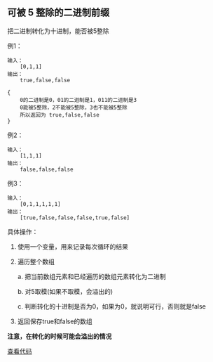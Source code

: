 ##  可被 5 整除的二进制前缀

把二进制转化为十进制，能否被5整除

例1：
```
输入：
    [0,1,1]
输出：
    true,false,false

{
    0的二进制是0，01的二进制是1，011的二进制是3
    0能被5整除，2不能被5整除，3也不能被5整除
    所以返回为 true,false,false
}
```
例2：

```
输入：
    [1,1,1]
输出：
    false,false,false
```

例3：

```
输入：
    [0,1,1,1,1,1]
输出：
    [true,false,false,false,true,false]
```

具体操作：

1. 使用一个变量，用来记录每次循环的结果

2. 遍历整个数组

    a. 把当前数组元素和已经遍历的数组元素转化为二进制

    b. 对5取模(如果不取模，会溢出的)

    c. 判断转化的十进制是否为0，如果为0，就说明可行，否则就是false

3. 返回保存true和false的数组

**注意，在转化的时候可能会溢出的情况**

[查看代码]()